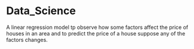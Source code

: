 # Data_Science
A linear regression model tp observe how some factors affect the price of houses in an area and to predict the price of a house suppose any of the factors changes.
